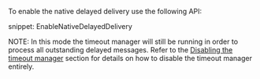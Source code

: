 To enable the native delayed delivery use the following API:

snippet: EnableNativeDelayedDelivery

NOTE: In this mode the timeout manager will still be running in order to process all outstanding delayed messages. Refer to the [Disabling the timeout manager](/transports/sql/native-delayed-delivery.md#backwards-compatibility-disabling-the-timeout-manager) section for details on how to disable the timeout manager entirely.